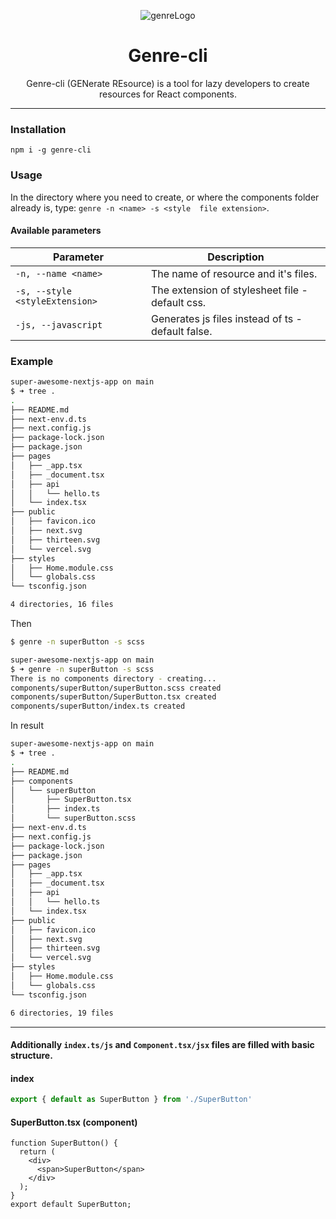 <div align="center">

![genreLogo](https://user-images.githubusercontent.com/30735738/209177310-e5e7984f-d10b-4177-85f2-f2649f88467e.png)

# Genre-cli 

Genre-cli (GENerate REsource) is a tool for lazy developers to create resources for React components.
</div>

--- 

### Installation
`npm i -g genre-cli`

### Usage
In the directory where you need to create, or where the components folder already is, type: `genre -n <name> -s <style 
file extension>`.

#### Available parameters
| Parameter                       | Description                                       |
|---------------------------------|---------------------------------------------------|
| `-n, --name <name>`             | The name of resource and it's files.              |
| `-s, --style <styleExtension>`  | The extension of stylesheet file - default css.   |
| `-js, --javascript`             | Generates js files instead of ts - default false. |

### Example
```bash
super-awesome-nextjs-app on main 
$ ➜ tree .
.
├── README.md
├── next-env.d.ts
├── next.config.js
├── package-lock.json
├── package.json
├── pages
│   ├── _app.tsx
│   ├── _document.tsx
│   ├── api
│   │   └── hello.ts
│   └── index.tsx
├── public
│   ├── favicon.ico
│   ├── next.svg
│   ├── thirteen.svg
│   └── vercel.svg
├── styles
│   ├── Home.module.css
│   └── globals.css
└── tsconfig.json

4 directories, 16 files
```

Then
```bash
$ genre -n superButton -s scss
```
```bash
super-awesome-nextjs-app on main
$ ➜ genre -n superButton -s scss
There is no components directory - creating...
components/superButton/superButton.scss created
components/superButton/SuperButton.tsx created
components/superButton/index.ts created
```

In result

```bash
super-awesome-nextjs-app on main
$ ➜ tree .
.
├── README.md
├── components
│   └── superButton
│       ├── SuperButton.tsx
│       ├── index.ts
│       └── superButton.scss
├── next-env.d.ts
├── next.config.js
├── package-lock.json
├── package.json
├── pages
│   ├── _app.tsx
│   ├── _document.tsx
│   ├── api
│   │   └── hello.ts
│   └── index.tsx
├── public
│   ├── favicon.ico
│   ├── next.svg
│   ├── thirteen.svg
│   └── vercel.svg
├── styles
│   ├── Home.module.css
│   └── globals.css
└── tsconfig.json

6 directories, 19 files
```

---
#### Additionally `index.ts/js` and `Component.tsx/jsx` files are filled with basic structure.

#### index
```ts
export { default as SuperButton } from './SuperButton'
```

#### SuperButton.tsx (component)
```tsx
function SuperButton() {
  return (
    <div>
      <span>SuperButton</span>
    </div>
  );
}
export default SuperButton;
```

